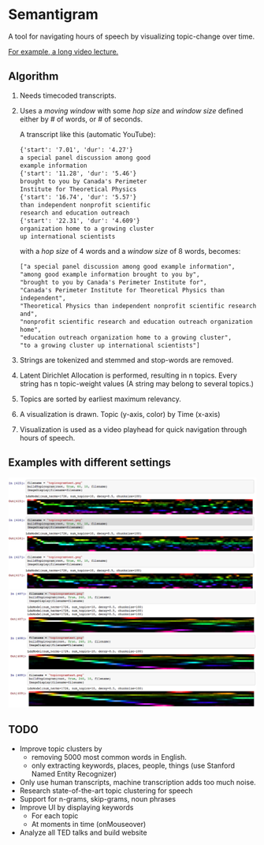 # Semantigram
A tool for navigating hours of speech by visualizing topic-change over time. 

[For example, a long video lecture.](http://cortexel.us/semantigram/)



## Algorithm

1. Needs timecoded transcripts. 
2. Uses a *moving window* with some *hop size* and *window size* defined either by # of words, or # of seconds. 
    
    A transcript like this (automatic YouTube):
    ```
    {'start': '7.01', 'dur': '4.27'}
    a special panel discussion among good
    example information
    {'start': '11.28', 'dur': '5.46'}
    brought to you by Canada's Perimeter
    Institute for Theoretical Physics
    {'start': '16.74', 'dur': '5.57'}
    than independent nonprofit scientific
    research and education outreach
    {'start': '22.31', 'dur': '4.609'}
    organization home to a growing cluster
    up international scientists
    ```
    with a *hop size* of 4 words and a *window size* of 8 words, becomes:
    ```
    ["a special panel discussion among good example information",
    "among good example information brought to you by",
    "brought to you by Canada's Perimeter Institute for",
    "Canada's Perimeter Institute for Theoretical Physics than independent",
    "Theoretical Physics than independent nonprofit scientific research and",
    "nonprofit scientific research and education outreach organization home",
    "education outreach organization home to a growing cluster",
    "to a growing cluster up international scientists"]
     ```
3. Strings are tokenized and stemmed and stop-words are removed. 
4. Latent Dirichlet Allocation is performed, resulting in n topics. Every string has n topic-weight values (A string may belong to several topics.)
5. Topics are sorted by earliest maximum relevancy. 
6. A visualization is drawn. Topic (y-axis, color) by Time (x-axis)
7. Visualization is used as a video playhead for quick navigation through hours of speech. 


## Examples with different settings 
<img src="semantigrams/sorted3_100iters.png">
<img src="semantigrams/sorted.png">

## TODO
* Improve topic clusters by 
     * removing 5000 most common words in English. 
     * only extracting keywords, places, people, things (use Stanford Named Entity Recognizer)
* Only use human transcripts, machine transcription adds too much noise.
* Research state-of-the-art topic clustering for speech
* Support for n-grams, skip-grams, noun phrases
* Improve UI by displaying keywords
     * For each topic
     * At moments in time (onMouseover)
* Analyze all TED talks and build website

